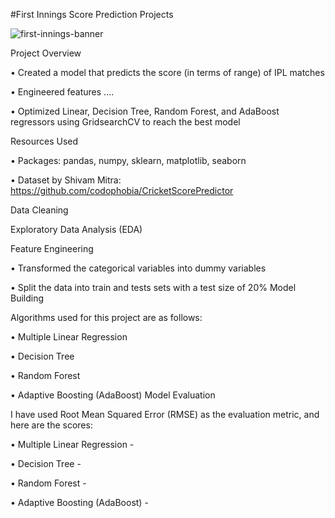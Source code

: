 #First Innings Score Prediction Projects

![first-innings-banner](https://user-images.githubusercontent.com/58104706/93117836-09275780-f6dd-11ea-841b-0b030904e488.png)



Project Overview

• Created a model that predicts the score (in terms of range) of IPL matches

• Engineered features ....

• Optimized Linear, Decision Tree, Random Forest, and AdaBoost regressors using GridsearchCV to reach the best model



Resources Used

• Packages: pandas, numpy, sklearn, matplotlib, seaborn

• Dataset by Shivam Mitra: https://github.com/codophobia/CricketScorePredictor

Data Cleaning

Exploratory Data Analysis (EDA)

Feature Engineering

• Transformed the categorical variables into dummy variables

• Split the data into train and tests sets with a test size of 20%
Model Building

Algorithms used for this project are as follows:

• Multiple Linear Regression

• Decision Tree

• Random Forest

• Adaptive Boosting (AdaBoost) Model Evaluation



I have used Root Mean Squared Error (RMSE) as the evaluation metric, and here are the scores:


• Multiple Linear Regression -

• Decision Tree -

• Random Forest -

• Adaptive Boosting (AdaBoost) -


